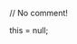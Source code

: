 // No comment!

this = null;

<!---
pediRAM/pediRAM is a ✨ special ✨ repository because its `README.md` (this file) appears on your GitHub profile.
You can click the Preview link to take a look at your changes.
- 👋 Hi, I’m @pediRAM
- 👀 I’m interested a bit in bytes.
- 🌱 I’m currently learning kotlin and rust.
- 💞️ I’m looking to collaborate on highly modern high quality software for industry.
- 📫 How to reach me ... just ask google!

--->

